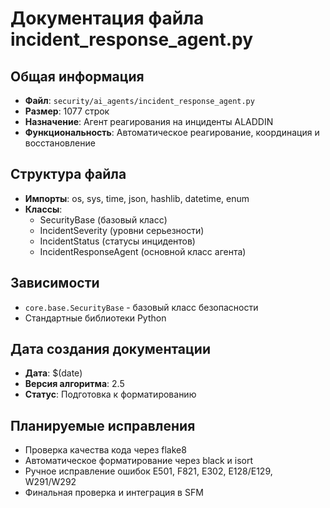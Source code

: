# Документация файла incident_response_agent.py

## Общая информация
- **Файл**: `security/ai_agents/incident_response_agent.py`
- **Размер**: 1077 строк
- **Назначение**: Агент реагирования на инциденты ALADDIN
- **Функциональность**: Автоматическое реагирование, координация и восстановление

## Структура файла
- **Импорты**: os, sys, time, json, hashlib, datetime, enum
- **Классы**: 
  - SecurityBase (базовый класс)
  - IncidentSeverity (уровни серьезности)
  - IncidentStatus (статусы инцидентов)
  - IncidentResponseAgent (основной класс агента)

## Зависимости
- `core.base.SecurityBase` - базовый класс безопасности
- Стандартные библиотеки Python

## Дата создания документации
- **Дата**: $(date)
- **Версия алгоритма**: 2.5
- **Статус**: Подготовка к форматированию

## Планируемые исправления
- Проверка качества кода через flake8
- Автоматическое форматирование через black и isort
- Ручное исправление ошибок E501, F821, E302, E128/E129, W291/W292
- Финальная проверка и интеграция в SFM